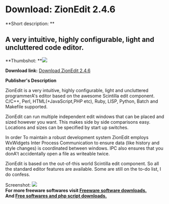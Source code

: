 # Download: ZionEdit 2.4.6

**Short description: **

## A very intuitive, highly configurable, light and uncluttered code editor.

  
**Thumbshot: **![](http://www.freewarefiles.com/screenshot/zioneditor_md.gif)   
  
**Download link:** [Download ZionEdit 2.4.6](http://freesoftwares.boysofts.com/ZionEdit_program_23996.html)  
  

**Publisher's Description**  
  

ZionEdit is a very intuitive, highly configurable, light and uncluttered
programmerA's editor based on the awesome Scintilla edit component. C/C++,
Perl, HTML(+JavaScript,PHP etc), Ruby, LISP, Python, Batch and Makefile
supported.

ZionEdit can run multiple independent edit windows that can be placed and
sized however you want. This makes side by side comparisons easy. Locations
and sizes can be specified by start up switches.

In order To maintain a robust development system ZionEdit employs WxWidgets
Inter Process Communication to ensure data (like history and style changes) is
coordinated between windows. IPC also ensures that you donA't accidentally
open a file as writeable twice.

ZionEdit is based on the out-of-this world Scintilla edit component. So all
the standard editor features are available. Some are still on the to-do list,
I do confess.

  
  
Screenshot: ![](http://www.freewarefiles.com/screenshot/zioneditor.gif)  
**For more freeware softwares visit [Freeware software downloads.](http://freesoftwares.boysofts.com/)**   
**And [Free softwares and php script downloads.](http://www.boysofts.com/)**

